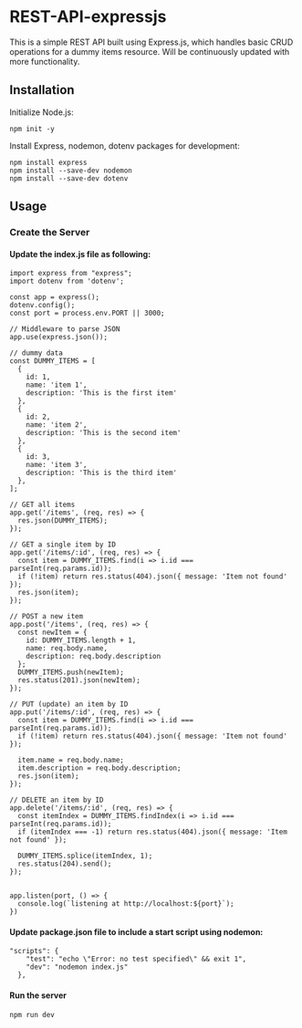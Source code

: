 # REST-API-expressjs
This is a simple REST API built using Express.js, which handles basic CRUD operations for a dummy items resource.
Will be continuously updated with more functionality.

## Installation

Initialize Node.js:
```
npm init -y
```

Install Express, nodemon, dotenv packages for development:
```
npm install express
npm install --save-dev nodemon
npm install --save-dev dotenv
```

## Usage

### Create the Server
#### Update the index.js file as following:
```
import express from "express";
import dotenv from 'dotenv';

const app = express();
dotenv.config();
const port = process.env.PORT || 3000;

// Middleware to parse JSON
app.use(express.json());

// dummy data
const DUMMY_ITEMS = [
  {
    id: 1,
    name: 'item 1',
    description: 'This is the first item'
  },
  {
    id: 2,
    name: 'item 2',
    description: 'This is the second item'
  },
  {
    id: 3,
    name: 'item 3',
    description: 'This is the third item'
  },
];

// GET all items
app.get('/items', (req, res) => {
  res.json(DUMMY_ITEMS);
});

// GET a single item by ID
app.get('/items/:id', (req, res) => {
  const item = DUMMY_ITEMS.find(i => i.id === parseInt(req.params.id));
  if (!item) return res.status(404).json({ message: 'Item not found' });
  res.json(item);
});

// POST a new item
app.post('/items', (req, res) => {
  const newItem = {
    id: DUMMY_ITEMS.length + 1,
    name: req.body.name,
    description: req.body.description
  };
  DUMMY_ITEMS.push(newItem);
  res.status(201).json(newItem);
});

// PUT (update) an item by ID
app.put('/items/:id', (req, res) => {
  const item = DUMMY_ITEMS.find(i => i.id === parseInt(req.params.id));
  if (!item) return res.status(404).json({ message: 'Item not found' });

  item.name = req.body.name;
  item.description = req.body.description;
  res.json(item);
});

// DELETE an item by ID
app.delete('/items/:id', (req, res) => {
  const itemIndex = DUMMY_ITEMS.findIndex(i => i.id === parseInt(req.params.id));
  if (itemIndex === -1) return res.status(404).json({ message: 'Item not found' });

  DUMMY_ITEMS.splice(itemIndex, 1);
  res.status(204).send();
});


app.listen(port, () => {
  console.log(`listening at http://localhost:${port}`);
})
```

#### Update package.json file to include a start script using nodemon:
```
"scripts": {
    "test": "echo \"Error: no test specified\" && exit 1",
    "dev": "nodemon index.js"
  },
```

#### Run the server
```
npm run dev
```

